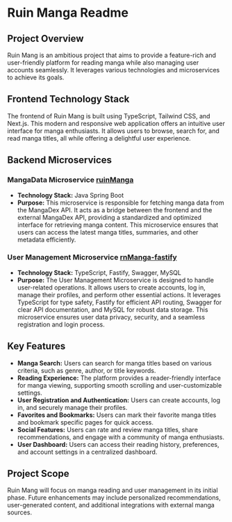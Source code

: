 # Ruin Manga Readme

## Project Overview

Ruin Mang is an ambitious project that aims to provide a feature-rich and user-friendly platform for reading manga while also managing user accounts seamlessly. It leverages various technologies and microservices to achieve its goals.

## Frontend Technology Stack

The frontend of Ruin Mang is built using TypeScript, Tailwind CSS, and Next.js. This modern and responsive web application offers an intuitive user interface for manga enthusiasts. It allows users to browse, search for, and read manga titles, all while offering a delightful user experience.

## Backend Microservices

### MangaData Microservice [ruinManga](https://github.com/tyrell-snyders/ruinManga)

- **Technology Stack:** Java Spring Boot
- **Purpose:** This microservice is responsible for fetching manga data from the MangaDex API. It acts as a bridge between the frontend and the external MangaDex API, providing a standardized and optimized interface for retrieving manga content. This microservice ensures that users can access the latest manga titles, summaries, and other metadata efficiently.

### User Management Microservice [rnManga-fastify](https://github.com/tyrell-snyders/rnManha-fastify)

- **Technology Stack:** TypeScript, Fastify, Swagger, MySQL
- **Purpose:** The User Management Microservice is designed to handle user-related operations. It allows users to create accounts, log in, manage their profiles, and perform other essential actions. It leverages TypeScript for type safety, Fastify for efficient API routing, Swagger for clear API documentation, and MySQL for robust data storage. This microservice ensures user data privacy, security, and a seamless registration and login process.

## Key Features

- **Manga Search:** Users can search for manga titles based on various criteria, such as genre, author, or title keywords.
- **Reading Experience:** The platform provides a reader-friendly interface for manga viewing, supporting smooth scrolling and user-customizable settings.
- **User Registration and Authentication:** Users can create accounts, log in, and securely manage their profiles.
- **Favorites and Bookmarks:** Users can mark their favorite manga titles and bookmark specific pages for quick access.
- **Social Features:** Users can rate and review manga titles, share recommendations, and engage with a community of manga enthusiasts.
- **User Dashboard:** Users can access their reading history, preferences, and account settings in a centralized dashboard.

## Project Scope

Ruin Mang will focus on manga reading and user management in its initial phase. Future enhancements may include personalized recommendations, user-generated content, and additional integrations with external manga sources.
